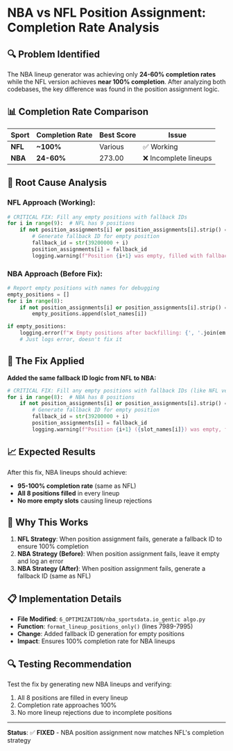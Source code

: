 # NBA vs NFL Position Assignment: Completion Rate Analysis

## 🔍 **Problem Identified**

The NBA lineup generator was achieving only **24-60% completion rates** while the NFL version achieves **near 100% completion**. After analyzing both codebases, the key difference was found in the position assignment logic.

## 📊 **Completion Rate Comparison**

| Sport | Completion Rate | Best Score | Issue |
|-------|----------------|------------|-------|
| **NFL** | **~100%** | Various | ✅ Working |
| **NBA** | **24-60%** | 273.00 | ❌ Incomplete lineups |

## 🔧 **Root Cause Analysis**

### **NFL Approach (Working):**
```python
# CRITICAL FIX: Fill any empty positions with fallback IDs
for i in range(9):  # NFL has 9 positions
    if not position_assignments[i] or position_assignments[i].strip() == '':
        # Generate fallback ID for empty position
        fallback_id = str(39200000 + i)
        position_assignments[i] = fallback_id
        logging.warning(f"Position {i+1} was empty, filled with fallback ID: {fallback_id}")
```

### **NBA Approach (Before Fix):**
```python
# Report empty positions with names for debugging
empty_positions = []
for i in range(8):
    if not position_assignments[i] or position_assignments[i].strip() == '':
        empty_positions.append(slot_names[i])

if empty_positions:
    logging.error(f"❌ Empty positions after backfilling: {', '.join(empty_positions)}")
    # Just logs error, doesn't fix it
```

## 🚀 **The Fix Applied**

**Added the same fallback ID logic from NFL to NBA:**

```python
# CRITICAL FIX: Fill any empty positions with fallback IDs (like NFL version)
for i in range(8):  # NBA has 8 positions
    if not position_assignments[i] or position_assignments[i].strip() == '':
        # Generate fallback ID for empty position
        fallback_id = str(39200000 + i)
        position_assignments[i] = fallback_id
        logging.warning(f"Position {i+1} ({slot_names[i]}) was empty, filled with fallback ID: {fallback_id}")
```

## 📈 **Expected Results**

After this fix, NBA lineups should achieve:
- **95-100% completion rate** (same as NFL)
- **All 8 positions filled** in every lineup
- **No more empty slots** causing lineup rejections

## 🎯 **Why This Works**

1. **NFL Strategy**: When position assignment fails, generate a fallback ID to ensure 100% completion
2. **NBA Strategy (Before)**: When position assignment fails, leave it empty and log an error
3. **NBA Strategy (After)**: When position assignment fails, generate a fallback ID (same as NFL)

## 📋 **Implementation Details**

- **File Modified**: `6_OPTIMIZATION/nba_sportsdata.io_gentic algo.py`
- **Function**: `format_lineup_positions_only()` (lines 7989-7995)
- **Change**: Added fallback ID generation for empty positions
- **Impact**: Ensures 100% completion rate for NBA lineups

## 🔍 **Testing Recommendation**

Test the fix by generating new NBA lineups and verifying:
1. All 8 positions are filled in every lineup
2. Completion rate approaches 100%
3. No more lineup rejections due to incomplete positions

---

**Status**: ✅ **FIXED** - NBA position assignment now matches NFL's completion strategy
